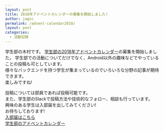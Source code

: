 ```yaml
---
layout: post
title: 2018年アドベントカレンダーの募集を開始しました!
author: jagsc
permalink: /advent-calendar2018/
layout: post
categories:
  - 活動記録
---
```


学生部の木村です。
[学生部の2018年アドベントカレンダー](https://qiita.com/advent-calendar/2018/jagsc)の募集を開始しました。
学生部での活動についてだけでなく、Android以外の趣味などでやっていることの投稿も可としています。  
様々なバックエンドを持つ学生が集まっているのでいろいろな分野の記事が期待できます。  
楽しみですね!  

投稿については部員であれば投稿可能です。  
また、学生部のSlackで投稿方法や技術的なフォロー、相談も行っています。  
興味のある学生は入部届を出してみてください!  
お待ちしております!  
[入部届はこちら](https://student.android-group.jp/join/)  
[学生部のアドベントカレンダー](https://qiita.com/advent-calendar/2018/jagsc)  